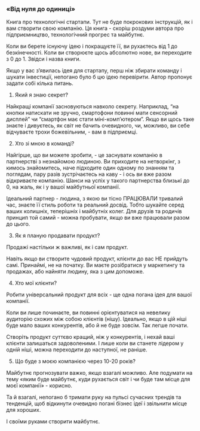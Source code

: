 ### «Від нуля до одиниці»

Книга про технологічні стартапи. Тут не буде покрокових інструкцій, як і вам створити свою компанію. Ця книга - скоріш роздуми автора про підприємництво, технологічний прогрес та майбутнє.

Коли ви берете існуючу ідею і покращуєте її, ви рухаєтесь від 1 до безкінечності. Коли ви створюєте щось абсолютно нове, ви переходите з 0 до 1. Звідси і назва книги.

Якщо у вас зʼявилась ідея для стартапу, перш ніж збирати команду і шукати інвестиції, непогано було б цю ідею перевірити. Автор пропонує задати собі кілька питань.

1. Який я знаю секрет?

Найкращі компанії засновуються навколо секрету. Наприклад, “на кнопки натискати не зручно, смартофони повинні мати сенсорний дисплей” чи “смартфон має стати міні-компʼютером”. Якщо ви щось таке знаєте і дивуєтесь, як світ не бачить очевидного, чи, можливо, ви себе відчуваєте трохи божевільним, - вам в підприємці.

2. Хто зі мною в команді?

Найгірше, що ви можете зробити, - це заснувати компанію в партнерстві з незнайомою людиною. Ви приходите на нетворкінг, з кимось знайомитесь, наче підходите один одному по знанням та поглядам, пару разів зустрічаєтесь на каву - і ось ви вже разом відкриваєте компанію. Шанси на успіх у такого партнерства близькі до 0, на жаль, як і у вашої майбутньої компанії.

Ідеальний партнер - людина, з якою ви тісно ПРАЦЮВАЛИ тривалий час, знаєте її стиль роботи та реальний досвід. Тобто шукайте серед ваших колишніх, теперішніх і майбутніх колег. Для друзів та родичів принцип той самий - можна пробувати, якщо ви вже працювали разом до цього.

3. Як я планую продавати продукт?

Продажі настільки ж важливі, як і сам продукт.

Навіть якщо ви створите чудовий продукт, клієнти до вас НЕ прийдуть самі. Принаймі, не на початку. Ви маєте розібратися у маркетингу та продажах, або найняти людину, яка з цим допоможе.

4. Хто мої клієнти?

Робити універсальний продукт для всіх - ще одна погана ідея для вашої компанії.

Коли ви лише починаєте, ви повинні орієнтуватися на невелику аудиторію схожих між собою клієнтів (нішу). Ідеально, якщо в цій ніші буде мало ваших конкурентів, або й не буде зовсім. Так легше почати.

Створіть продукт суттєво кращий, ніж у конкурентів, і нехай ваші клієнти залишаться задоволеними. І лише коли ви станете лідером у одній ніші, можна переходити до наступної, не раніше.

5. Що буде з моєю компанією через 10-20 років?

Майбутнє прогнозувати важко, якщо взагалі можливо. Але подумати на тему «яким буде майбутнє, куди рухається світ і чи буде там місце для моєї компанії» - корисно.

Та й взагалі, непогано б тримати руку на пульсі сучасних трендів та тенденцій, щоб відкинути очевидно погані бізнес ідеї і звільнити місце для хороших.

І своїми руками створити майбутнє.
